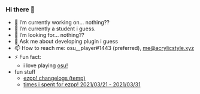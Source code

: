 ### Hi there 👋

- 🔭 I’m currently working on... nothing??
- 🌱 I’m currently a student i guess.
- 🤔 I’m looking for... nothing??
- 💬 Ask me about developing plugin i guess
- 📫 How to reach me: osu__player#1443 (preferred), me@acrylicstyle.xyz
- ⚡ Fun fact:
  - i love playing [osu!](https://osu.ppy.sh/users/13293262)
- fun stuff
  - [ezpp! changelogs (temp)](https://next.acrylicstyle.xyz/ezpp.html)
  - [times i spent for ezpp! 2021/03/21 - 2021/03/31](https://wakatime.com/@acrylic_style/projects/lzmlecizsh?start=2021-03-21&end=2021-03-31)
